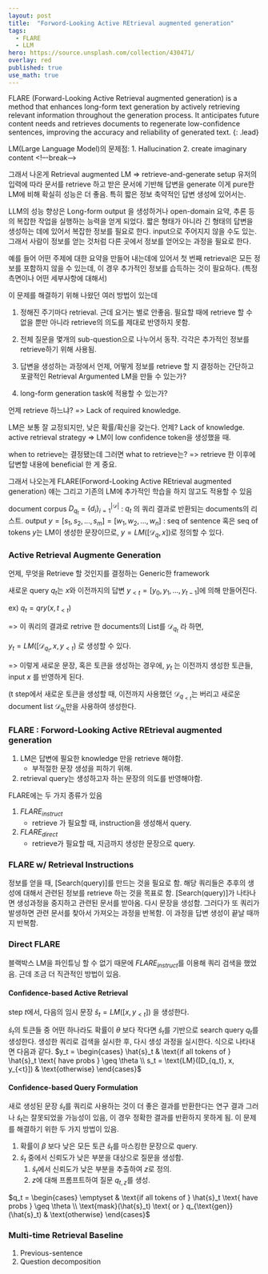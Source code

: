 ```yaml
---
layout: post
title:  "Forword-Looking Active REtrieval augmented generation"
tags:
  - FLARE
  - LLM
hero: https://source.unsplash.com/collection/430471/
overlay: red
published: true
use_math: true
---
```


FLARE (Forward-Looking Active Retrieval augmented generation) is a method that enhances long-form text generation by actively retrieving relevant information throughout the generation process. It anticipates future content needs and retrieves documents to regenerate low-confidence sentences, improving the accuracy and reliability of generated text.
{: .lead}

LM(Large Language Model)의 문제점:
	1. Hallucination
	2. create imaginary content
<!–-break-–>


그래서 나온게 Retrieval augmented LM
=> retrieve-and-generate setup
유저의 입력에 따라 문서를 retrieve 하고 받은 문서에 기반해 답변을 generate
이게 pure한 LM에 비해 확실히 성능은 더 좋음. 특히 짧은 정보 축약적인 답변 생성에 있어서는.

LLM의 성능 향상은 Long-form output 을 생성하거나 open-domain 요약, 추론 등의 복잡한 작업을 실행하는 능력을 얻게 되었다.
짧은 형태가 아니라 긴 형태의 답변을 생성하는 데에 있어서 복잡한 정보를 필요로 한다. input으로 주어지지 않을 수도 있는. 그래서 사람이 정보를 얻는 것처럼 다른 곳에서 정보를 얻어오는 과정을 필요로 한다.

예를 들어 어떤 주제에 대한 요약을 만들어 내는데에 있어서 첫 번째 retrieval은 모든 정보를 포함하지 않을 수 있는데, 이 경우 추가적인 정보를 습득하는 것이 필요하다. (특정 측면이나 어떤 세부사항에 대해서)

이 문제를 해결하기 위해 나왔던 여러 방법이 있는데
1. 정해진 주기마다 retrieval.
	근데 요거는 별로 안좋음. 필요할 때에 retrieve 할 수 없을 뿐만 아니라 retrieve의 의도를 제대로 반영하지 못함.
2. 전체 질문을 몇개의 sub-question으로 나누어서 동작. 각각은 추가적인 정보를 retrieve하기 위해 사용됨.

1. 답변을 생성하는 과정에서 언제, 어떻게 정보를 retrieve 할 지 결정하는 간단하고 포괄적인 Retrieval Argumented LM을 만들 수 있는가?
2. long-form generation task에 적용할 수 있는가?


언제 retrieve 하느냐? => Lack of required knowledge.

LM은 보통 잘 교정되지만, 낮은 확률/확신을 갖는다. 언제? Lack of knowledge.
active retrieval strategy => LM이 low confidence token을 생성했을 때.

when to retrieve는 결정됐는데 그러면 what to retrieve는?
=> retrieve 한 이후에 답변할 내용에 beneficial 한 게 중요.

그래서 나오는게 FLARE(Forword-Looking Active REtrieval augmented generation)
얘는 그리고 기존의 LM에 추가적인 학습을 하지 않고도 적용할 수 있음

document corpus $D_{q_t}$ = $\{d_i\}^{|\mathcal{D}|}_{i=1}$ : $q_t$ 의 쿼리 결과로 반환되는 documents의 리스트.
output $y = [s_1, s_2, ... , s_m] = [w_1, w_2, ... , w_n]$ : seq of sentence 혹은 seq of tokens
$y$는 LM이 생성한 문장이므로, $y=LM([\mathcal{D}_q, x])$로 정의할 수 있다.

### Active Retrieval Augmente Generation
언제, 무엇을 Retrieve 할 것인지를 결정하는 Generic한 framework

새로운 query $q_t$는 $x$와 이전까지의 답변 $y_{<t} = [y_0, y_1, ... , y_{t-1}]$에 의해 만들어진다.

ex) $q_t = qry(x, t_{<t})$

=> 이 쿼리의 결과로 retrive 한 documents의 List를 ${\mathcal{D}_{q_t}}$ 라 하면,

 $y_t = LM([\mathcal{D}_{q_t}, x, y_{<t})$ 로 생성할 수 있다.

=> 이렇게 새로운 문장, 혹은 토큰을 생성하는 경우에, $y_t$ 는 이전까지 생성한 토큰들, input $x$ 를 반영하게 된다.

(t step에서 새로운 토큰을 생성할 때, 이전까지 사용했던 $\mathcal{D}_{q_{<t}}$는 버리고 새로운 document list $\mathcal{D}_{q_t}$만을 사용하여 생성한다.

### FLARE : Forword-Looking Active REtrieval augmented generation
1) LM은 답변에 필요한 knowledge 만을 retrieve 해야함.
	- 부적절한 문장 생성을 피하기 위해.
2) retrieval query는 생성하고자 하는 문장의 의도를 반영해야함.

FLARE에는 두 가지 종류가 있음
1. $FLARE_{instruct}$
	- retrieve 가 필요할 때, instruction을 생성해서 query.
2. $FLARE_{direct}$
	- retrieve가 필요할 때, 지금까지 생성한 문장으로 query.

### FLARE w/ Retrieval Instructions
정보를 얻을 때, [Search(query)]를 만드는 것을 필요로 함.
해당 쿼리들은 추후의 생성에 대해서 관련된 정보를 retrieve 하는 것을 목표로 함.
[Search(query)]가 나타나면 생성과정을 중지하고 관련된 문서를 받아옴. 다시 문장을 생성함.
그러다가 또 쿼리가 발생하면 관련 문서를 찾아서 가져오는 과정을 반복함.
이 과정을 답변 생성이 끝날 때까지 반복함.

### Direct FLARE 
블랙박스 LM을 파인튜닝 할 수 없기 때문에 $FLARE_{instruct}$를 이용해 쿼리 검색을 했었음.
근데 조금 더 직관적인 방법이 있음. 

#### Confidence-based Active Retrieval
step $t$에서, 다음의 임시 문장 $\hat{s}_t = LM([x, y_{<t}])$ 을 생성한다.

 $\hat{s}_t$의 토큰들 중 어떤 하나라도 확률이 $\theta$ 보다 작다면 $\hat{s}_t$를 기반으로 search query $q_t$를 생성한다.
생성한 쿼리로 검색을 실시한 후, 다시 생성 과정을 실시한다.
식으로 나타내면 다음과 같다.
 $y_t = \begin{cases} \hat{s}_t & \text{if all tokens of } \hat{s}_t \text{ have probs } \geq \theta \\ s_t = \text{LM}([D_{q_t}, x, y_{<t}]) & \text{otherwise} \end{cases}$


#### Confidence-based Query Formulation
새로 생성된 문장 $\hat{s}_t$를 쿼리로 사용하는 것이 더 좋은 결과를 반환한다는 연구 결과
그러나 $\hat{s}_t$는 잘못되었을 가능성이 있음, 이 경우 정확한 결과를 반환하지 못하게 됨.
이 문제를 해결하기 위한 두 가지 방법이 있음.
1. 확률이 $\beta$ 보다 낮은 모든 토큰 $\hat{s}_t$를 마스킹한 문장으로 query.
2. $\hat{s}_t$ 중에서 신뢰도가 낮은 부분을 대상으로 질문을 생성함.
	1. $\hat{s}_t$에서 신뢰도가 낮은 부분을 추출하여 $z$로 정의.
	2. $z$에 대해 프롬프트하여 질문 $q_{t, z}$를 생성.

 $q_t = \begin{cases} \emptyset & \text{if all tokens of } \hat{s}_t \text{ have probs } \geq \theta \\ \text{mask}(\hat{s}_t) \text{ or } q_{\text{gen}}(\hat{s}_t) & \text{otherwise} \end{cases}$


### Multi-time Retrieval Baseline
1. Previous-sentence
2. Question decomposition

